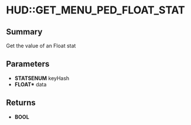 # HUD::GET_MENU_PED_FLOAT_STAT

## Summary
Get the value of an Float stat

## Parameters
* **STATSENUM** keyHash
* **FLOAT\*** data

## Returns
* **BOOL**
